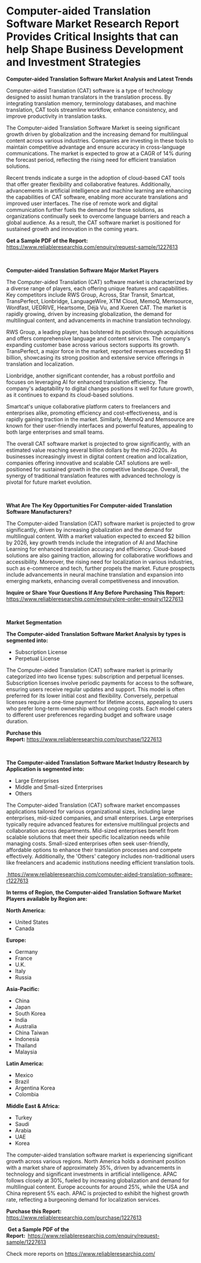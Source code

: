 <p><h1>Computer-aided Translation Software Market Research Report Provides Critical Insights that can help Shape Business Development and Investment Strategies</h1></p><p><strong>Computer-aided Translation Software Market Analysis and Latest Trends</strong></p>
<p><p>Computer-aided Translation (CAT) software is a type of technology designed to assist human translators in the translation process. By integrating translation memory, terminology databases, and machine translation, CAT tools streamline workflow, enhance consistency, and improve productivity in translation tasks. </p><p>The Computer-aided Translation Software Market is seeing significant growth driven by globalization and the increasing demand for multilingual content across various industries. Companies are investing in these tools to maintain competitive advantage and ensure accuracy in cross-language communications. The market is expected to grow at a CAGR of 14% during the forecast period, reflecting the rising need for efficient translation solutions.</p><p>Recent trends indicate a surge in the adoption of cloud-based CAT tools that offer greater flexibility and collaborative features. Additionally, advancements in artificial intelligence and machine learning are enhancing the capabilities of CAT software, enabling more accurate translations and improved user interfaces. The rise of remote work and digital communication further fuels the demand for these solutions, as organizations continually seek to overcome language barriers and reach a global audience. As a result, the CAT software market is positioned for sustained growth and innovation in the coming years.</p></p>
<p><strong>Get a Sample PDF of the Report:&nbsp;</strong> <a href="https://www.reliableresearchiq.com/enquiry/request-sample/1227613?utm_campaign=2212&utm_medium=2&utm_source=Github&utm_content=ia&utm_term=11032025&utm_id=computer-aided-translation-software">https://www.reliableresearchiq.com/enquiry/request-sample/1227613</a></p>
<p>&nbsp;</p>
<p><strong>Computer-aided Translation Software Major Market Players</strong></p>
<p><p>The Computer-aided Translation (CAT) software market is characterized by a diverse range of players, each offering unique features and capabilities. Key competitors include RWS Group, Across, Star Transit, Smartcat, TransPerfect, Lionbridge, LanguageWire, XTM Cloud, MemoQ, Memsource, Wordfast, UEDRIVE, Heartsome, Déjà Vu, and Xueren CAT. The market is rapidly growing, driven by increasing globalization, the demand for multilingual content, and advancements in machine translation technology.</p><p>RWS Group, a leading player, has bolstered its position through acquisitions and offers comprehensive language and content services. The company's expanding customer base across various sectors supports its growth. TransPerfect, a major force in the market, reported revenues exceeding $1 billion, showcasing its strong position and extensive service offerings in translation and localization.</p><p>Lionbridge, another significant contender, has a robust portfolio and focuses on leveraging AI for enhanced translation efficiency. The company's adaptability to digital changes positions it well for future growth, as it continues to expand its cloud-based solutions.</p><p>Smartcat's unique collaborative platform caters to freelancers and enterprises alike, promoting efficiency and cost-effectiveness, and is rapidly gaining traction in the market. Similarly, MemoQ and Memsource are known for their user-friendly interfaces and powerful features, appealing to both large enterprises and small teams.</p><p>The overall CAT software market is projected to grow significantly, with an estimated value reaching several billion dollars by the mid-2020s. As businesses increasingly invest in digital content creation and localization, companies offering innovative and scalable CAT solutions are well-positioned for sustained growth in the competitive landscape. Overall, the synergy of traditional translation features with advanced technology is pivotal for future market evolution.</p></p>
<p>&nbsp;</p>
<p><strong>What Are The Key Opportunities For Computer-aided Translation Software Manufacturers?</strong></p>
<p><p>The Computer-aided Translation (CAT) software market is projected to grow significantly, driven by increasing globalization and the demand for multilingual content. With a market valuation expected to exceed $2 billion by 2026, key growth trends include the integration of AI and Machine Learning for enhanced translation accuracy and efficiency. Cloud-based solutions are also gaining traction, allowing for collaborative workflows and accessibility. Moreover, the rising need for localization in various industries, such as e-commerce and tech, further propels the market. Future prospects include advancements in neural machine translation and expansion into emerging markets, enhancing overall competitiveness and innovation.</p></p>
<p><strong>Inquire or Share Your Questions If Any Before Purchasing This Report:</strong> <a href="https://www.reliableresearchiq.com/enquiry/pre-order-enquiry/1227613?utm_campaign=2212&utm_medium=2&utm_source=Github&utm_content=ia&utm_term=11032025&utm_id=computer-aided-translation-software">https://www.reliableresearchiq.com/enquiry/pre-order-enquiry/1227613</a></p>
<p>&nbsp;</p>
<p><strong>Market Segmentation</strong></p>
<p><strong>The Computer-aided Translation Software Market Analysis by types is segmented into:</strong></p>
<p><ul><li>Subscription License</li><li>Perpetual License</li></ul></p>
<p><p>The Computer-aided Translation (CAT) software market is primarily categorized into two license types: subscription and perpetual licenses. Subscription licenses involve periodic payments for access to the software, ensuring users receive regular updates and support. This model is often preferred for its lower initial cost and flexibility. Conversely, perpetual licenses require a one-time payment for lifetime access, appealing to users who prefer long-term ownership without ongoing costs. Each model caters to different user preferences regarding budget and software usage duration.</p></p>
<p><strong>Purchase this Report:&nbsp;</strong><a href="https://www.reliableresearchiq.com/purchase/1227613?utm_campaign=2212&utm_medium=2&utm_source=Github&utm_content=ia&utm_term=11032025&utm_id=computer-aided-translation-software">https://www.reliableresearchiq.com/purchase/1227613</a></p>
<p>&nbsp;</p>
<p><strong>The Computer-aided Translation Software Market Industry Research by Application is segmented into:</strong></p>
<p><ul><li>Large Enterprises</li><li>Middle and Small-sized Enterprises</li><li>Others</li></ul></p>
<p><p>The Computer-aided Translation (CAT) software market encompasses applications tailored for various organizational sizes, including large enterprises, mid-sized companies, and small enterprises. Large enterprises typically require advanced features for extensive multilingual projects and collaboration across departments. Mid-sized enterprises benefit from scalable solutions that meet their specific localization needs while managing costs. Small-sized enterprises often seek user-friendly, affordable options to enhance their translation processes and compete effectively. Additionally, the 'Others' category includes non-traditional users like freelancers and academic institutions needing efficient translation tools.</p></p>
<p><a href="https://www.reliableresearchiq.com/computer-aided-translation-software-r1227613?utm_campaign=2212&utm_medium=2&utm_source=Github&utm_content=ia&utm_term=11032025&utm_id=computer-aided-translation-software">&nbsp;https://www.reliableresearchiq.com/computer-aided-translation-software-r1227613</a></p>
<p><strong>In terms of Region, the Computer-aided Translation Software Market Players available by Region are:</strong></p>
<p>
    <p> <strong> North America: </strong>
        <ul>
            <li>United States</li>
            <li>Canada</li>
        </ul>
        </p> 
    <p> <strong> Europe: </strong>
        <ul>
            <li>Germany</li>
            <li>France</li>
            <li>U.K.</li>
            <li>Italy</li>
            <li>Russia</li>
        </ul>
        </p> 
    <p> <strong> Asia-Pacific: </strong>
        <ul>
            <li>China</li>
            <li>Japan</li>
            <li>South Korea</li>
            <li>India</li>
            <li>Australia</li>
            <li>China Taiwan</li>
            <li>Indonesia</li>
            <li>Thailand</li>
            <li>Malaysia</li>
        </ul>
        </p> 
    <p> <strong> Latin America: </strong>
        <ul>
            <li>Mexico</li>
            <li>Brazil</li>
            <li>Argentina Korea</li>
            <li>Colombia</li>
        </ul>
        </p> 
    <p> <strong> Middle East & Africa: </strong>
        <ul>
            <li>Turkey</li>
            <li>Saudi</li>
            <li>Arabia</li>
            <li>UAE</li>
            <li>Korea</li>
        </ul>
    </p>
    </p>
<p><p>The computer-aided translation software market is experiencing significant growth across various regions. North America holds a dominant position with a market share of approximately 35%, driven by advancements in technology and significant investments in artificial intelligence. APAC follows closely at 30%, fueled by increasing globalization and demand for multilingual content. Europe accounts for around 25%, while the USA and China represent 5% each. APAC is projected to exhibit the highest growth rate, reflecting a burgeoning demand for localization services.</p></p>
<p><strong>Purchase this Report: </strong><a href="https://www.reliableresearchiq.com/purchase/1227613?utm_campaign=2212&utm_medium=2&utm_source=Github&utm_content=ia&utm_term=11032025&utm_id=computer-aided-translation-software">https://www.reliableresearchiq.com/purchase/1227613</a></p>
<p>&nbsp;<strong>Get a Sample PDF of the Report:&nbsp;&nbsp;</strong><a href="https://www.reliableresearchiq.com/enquiry/request-sample/1227613?utm_campaign=2212&utm_medium=2&utm_source=Github&utm_content=ia&utm_term=11032025&utm_id=computer-aided-translation-software">https://www.reliableresearchiq.com/enquiry/request-sample/1227613</a></p>
<p><strong></strong></p>
<p>Check more reports on <a href="https://www.reliableresearchiq.com/?utm_campaign=2212&utm_medium=2&utm_source=Github&utm_content=ia&utm_term=11032025&utm_id=computer-aided-translation-software">https://www.reliableresearchiq.com/</a></p>